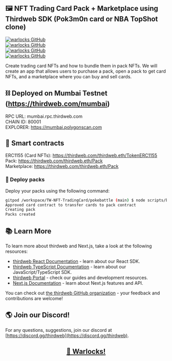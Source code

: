 ## 🖼 NFT Trading Card Pack + Marketplace using Thirdweb SDK (Pok3m0n card or NBA TopShot clone)

<a href="https://github.com/vvarl0cks/TW-NFT-TradingCard"><img src="https://iili.io/H4yl4zx.png" alt="warlocks GitHub" border="0" /></a>   
<a href="https://github.com/vvarl0cks/TW-NFT-TradingCard"><img src="https://iili.io/Hi1WuDl.png" alt="warlocks GitHub" border="0" /></a>    
<a href="https://github.com/vvarl0cks/TW-NFT-TradingCard"><img src="https://iili.io/Hi1avRI.png" alt="warlocks GitHub" border="0" /></a>   
<a href="https://github.com/vvarl0cks/TW-NFT-TradingCard"><img src="https://iili.io/Hi1akHN.png" alt="warlocks GitHub" border="0" /></a>   

Create trading card NFTs and how to bundle them in pack NFTs. We will create an app that allows users to purchase a pack, open a pack to get card NFTs, and a marketplace where you can buy and sell cards.

## ⛓ Deployed on Mumbai Testnet (https://thirdweb.com/mumbai)

RPC URL: mumbai.rpc.thirdweb.com  
CHAIN ID: 80001  
EXPLORER: https://mumbai.polygonscan.com  

## 🔗 Smart contracts

ERC1155 (Card NFTs): https://thirdweb.com/thirdweb.eth/TokenERC1155  
Pack: https://thirdweb.com/thirdweb.eth/Pack  
Marketplace: https://thirdweb.com/thirdweb.eth/Pack  

### 🚀 Deploy packs

Deploy your packs using the following command:

```bash
gitpod /workspace/TW-NFT-TradingCard/pokebattle (main) $ node scripts/bundlePack.mjs
Approved card contract to transfer cards to pack contract
Creating pack
Packs created
```

## 📚 Learn More

To learn more about thirdweb and Next.js, take a look at the following resources:

- [thirdweb React Documentation](https://docs.thirdweb.com/react) - learn about our React SDK.
- [thirdweb TypeScript Documentation](https://docs.thirdweb.com/typescript) - learn about our JavaScript/TypeScript SDK.
- [thirdweb Portal](https://docs.thirdweb.com) - check our guides and development resources.
- [Next.js Documentation](https://nextjs.org/docs) - learn about Next.js features and API.

You can check out [the thirdweb GitHub organization](https://github.com/thirdweb-dev) - your feedback and contributions are welcome!

## 🌎 Join our Discord!

For any questions, suggestions, join our discord at [https://discord.gg/thirdweb](https://discord.gg/thirdweb).

## <p align="center">[🤖 Warlocks!](http://warlocks.netlify.app)